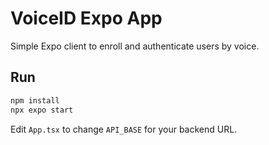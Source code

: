 # VoiceID Expo App

Simple Expo client to enroll and authenticate users by voice.

## Run

```bash
npm install
npx expo start
```

Edit `App.tsx` to change `API_BASE` for your backend URL.